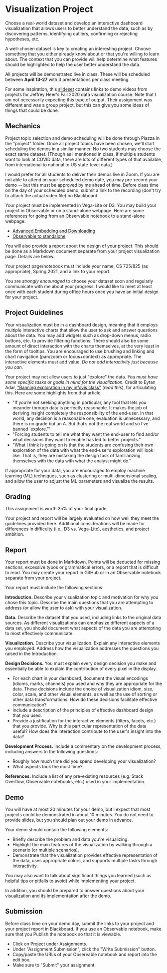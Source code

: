 # Visualization Project

Choose a real-world dataset and develop an interactive dashboard visualization that allows users to better understand the data, such as by discovering patterns, identifying outliers, confirming or rejecting hypotheses, etc.

A well-chosen dataset is key to creating an interesting project.  Choose something that you either already know about or that you're willing to learn about.  The context that you can provide will help determine what features should be highlighted to help the user better understand the data.

All projects will be demonstrated live in class.  These will be scheduled between **April 13-27** with 3 presentations per class meeting.  

For some inspiration, this [slideset](https://courses.cs.washington.edu/courses/cse442/20au/lectures/CSE442-FinalProjects.pdf) contains links to demo videos from projects for Jeffrey Heer's Fall 2020 data visualization course. Note that I am not necessarily expecting this type of output. Their assignment was different and was a group project, but this can give you some ideas of things that could be done. 

## Mechanics

Project topic selection and demo scheduling will be done through Piazza in the "project" folder.  Once all project topics have been chosen, we'll start scheduling the demos in a similar manner.  No two students may choose the exact same dataset.  (Though as I mentioned in class, if multiple students want to look at COVID data, there are lots of different types of that available, from international to national to US state-level data.)

I would prefer for all students to deliver their demos live in Zoom. If you are not able to attend on your scheduled demo date, you may pre-record your demo -- but this must be approved by me ahead of time. Before class time on the day of your scheduled demo, submit a link to the recording (don't try to attach the actual video file) on Blackboard.

Your project must be implemented in Vega-Lite or D3. You may build your project in Observable or on a stand-alone webpage. Here are some references for going from an Observable notebook to a stand-alone webpage: 
* [Advanced Embedding and Downloading](https://observablehq.com/@observablehq/downloading-and-embedding-notebooks)
* [Observable to standalone](https://projet.liris.cnrs.fr/mi2/posts/2019/09/11/observable-to-standalone.html)

You will also provide a report about the design of your project.  This should be done as a Markdown document separate from your project visualization page.  Details are below.  

Your project page/notebook must include your name, CS 725/825 (as appropriate), Spring 2021, and a link to your report.

You are *strongly encouraged* to choose your dataset soon and regularly communicate with me about your progress.  I would like to meet at least once with each student during office hours once you have an initial design for your project.

## Project Guidelines

Your visualization must be in a dashboard design, meaning that it employs multiple interactive charts that allow the user to ask and answer questions about the data.  You may add widgets such as drop-down menus, radio buttons, etc. to provide filtering functions.  There should also be some amount of direct interaction with the charts themselves, at the very least in the form of tooltips. You are encouraged to use brushing and linking and chart navigation (pan/zoom or focus+context) as appropriate. The interactive elements must add value. *Do not add interactivity just because you can.*

Your project may not allow users to just "explore" the data.  *You must have some specific tasks or goals in mind for the visualization.*  Credit to Eytan Adar, ["Banning exploration in my infovis class"](https://medium.com/@eytanadar/banning-exploration-in-my-infovis-class-9578676a4705) (*read this*), for articulating this.  Here are some highlights from that article: 
* "If you’re not seeking anything in particular, any tool that lets you meander through data is perfectly reasonable. It makes the job of deriving insight completely the responsibility of the end-user. In that world, any decision is a reasonable one, evaluation is unnecessary, and there is no grade but an A. But that’s not the real world and so I’ve banned 'explore.'"
* "Forcing students to tell me what they want the end-user to find and/or what decisions they want to enable has led to better projects."
* "What I think is going on is that the students are confusing their own exploration of the data with what the end-user’s exploration will look like. That is, they are mistaking the design task of familiarizing themselves with the data with what the analyst might do."

If appropriate for your data, you are encouraged to employ machine learning (ML) techniques, such as clustering or multi-dimensional scaling, and allow the user to adjust the ML parameters and visualize the results.

## Grading

This assignment is worth 25% of your final grade. 

Your project and report will be largely evaluated on how well they meet the guidelines provided here.  Additional considerations will be made for differences in difficulty (i.e., D3 vs. Vega-Lite), aesthetics, and project ambition.

## Report

Your report must be done in Markdown. Points will be deducted for missing sections, excessive typos or grammatical errors, or a report that is difficult to read.  You may create your report in GitHub or in an Observable notebook separate from your project. 

Your report must include the following sections:

**Introduction.** Describe your visualization topic and motivation for why you chose this topic. Describe the main questions that you are attempting to address (or allow the user to ask) with your visualization.

**Data.** Describe the dataset that you used, including links to the original data sources. As different visualizations can emphasize different aspects of a data set, you should document what aspects of the data you are attempting to most effectively communicate. 

**Visualization.** Describe your visualization. Explain any interactive elements you employed. Address how the visualization addresses the questions you raised in the Introduction.

**Design Decisions.** You must explain every design decision you make and essentially be able to explain the contribution of every pixel in the display. 
* For each chart in your dashboard, document the visual encodings (idioms, marks, channels) you used and why they are appropriate for the data. These decisions include the choice of visualization idiom, size, color, scale, and other visual elements, as well as the use of sorting or other data transformations. How do these decisions facilitate effective communication?  
* Include a description of the principles of effective dashboard design that you used.
* Provide a justification for the interactive elements (filters, facets, etc.) that you provide. Why is this particular representation of the data useful?  How does the interaction contribute to the user's insight into the data?

**Development Process.** Include a commentary on the development process, including answers to the following questions:
* Roughly how much time did you spend developing your visualization?
* What aspects took the most time?

**References.** Include a list of any pre-existing resources (e.g. Stack Overflow, Observable notebooks, etc.) used in your implementation.

## Demo

You will have at most 20 minutes for your demo, but I expect that most projects could be demonstrated in about 10 minutes.  You do not need to provide slides, but you should plan out your demo in advance.  

Your demo should contain the following elements:
* Briefly describe the problem and data you're visualizing.
* Highlight the main features of the visualization by walking through a scenario (or multiple scenarios).
* Demonstrate that the visualization provides effective representation of the data, uses appropriate colors, and supports multiple tasks through interactivity.

You may also want to talk about significant things you learned (such as helpful tips or pitfalls to avoid) while implementing your project.

In addition, you should be prepared to answer questions about your visualization and its implementation after the demo.

## Submission

Before class time on your demo day, submit the links to your project and your project report in Blackboard.  If you use an Observable notebook, make sure that you Publish the notebook so that it is viewable.
* Click on Project under Assignments.
* Under "Assignment Submission", click the "Write Submission" button.
* Copy/paste the URLs of your Observable notebook and report into the edit box. 
* Make sure to "Submit" your assignment.
